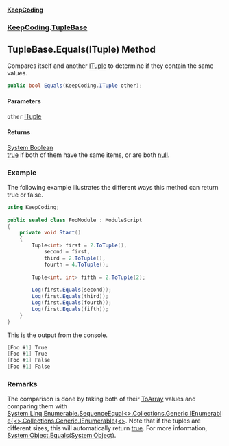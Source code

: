 #### [KeepCoding](index.md 'index')
### [KeepCoding](KeepCoding.md 'KeepCoding').[TupleBase](KeepCoding_TupleBase.md 'KeepCoding.TupleBase')
## TupleBase.Equals(ITuple) Method
Compares itself and another [ITuple](KeepCoding_ITuple.md 'KeepCoding.ITuple') to determine if they contain the same values.  
```csharp
public bool Equals(KeepCoding.ITuple other);
```
#### Parameters
<a name='KeepCoding_TupleBase_Equals(KeepCoding_ITuple)_other'></a>
`other` [ITuple](KeepCoding_ITuple.md 'KeepCoding.ITuple')  
  
#### Returns
[System.Boolean](https://docs.microsoft.com/en-us/dotnet/api/System.Boolean 'System.Boolean')  
[true](https://docs.microsoft.com/en-us/dotnet/csharp/language-reference/builtin-types/bool 'https://docs.microsoft.com/en-us/dotnet/csharp/language-reference/builtin-types/bool') if both of them have the same items, or are both [null](https://docs.microsoft.com/en-us/dotnet/csharp/language-reference/keywords/null 'https://docs.microsoft.com/en-us/dotnet/csharp/language-reference/keywords/null').
### Example
The following example illustrates the different ways this method can return true or false.  
```csharp
using KeepCoding;  
  
public sealed class FooModule : ModuleScript  
{  
    private void Start()  
    {  
        Tuple<int> first = 2.ToTuple(),  
            second = first,  
            third = 2.ToTuple(),  
            fourth = 4.ToTuple();  
              
        Tuple<int, int> fifth = 2.ToTuple(2);  
          
        Log(first.Equals(second));  
        Log(first.Equals(third));  
        Log(first.Equals(fourth));  
        Log(first.Equals(fifth));  
    }  
}  
```
  
This is the output from the console.  
```csharp
[Foo #1] True  
[Foo #1] True  
[Foo #1] False  
[Foo #1] False  
```
### Remarks
The comparison is done by taking both of their [ToArray](KeepCoding_TupleBase_ToArray.md 'KeepCoding.TupleBase.ToArray') values and comparing them with [System.Linq.Enumerable.SequenceEqual&lt;&gt;.Collections.Generic.IEnumerable{&lt;&gt;.Collections.Generic.IEnumerable{&lt;&gt;](https://docs.microsoft.com/en-us/dotnet/api/System.Linq.Enumerable.SequenceEqual--1#System_Linq_Enumerable_SequenceEqual__1_System_Collections_Generic_IEnumerable{__0},System_Collections_Generic_IEnumerable{__0}_ 'System.Linq.Enumerable.SequenceEqual``1(System.Collections.Generic.IEnumerable{``0},System.Collections.Generic.IEnumerable{``0})'). Note that if the tuples are different sizes, this will automatically return [true](https://docs.microsoft.com/en-us/dotnet/csharp/language-reference/builtin-types/bool 'https://docs.microsoft.com/en-us/dotnet/csharp/language-reference/builtin-types/bool'). For more information, [System.Object.Equals(System.Object)](https://docs.microsoft.com/en-us/dotnet/api/System.Object.Equals#System_Object_Equals_System_Object_ 'System.Object.Equals(System.Object)').  
